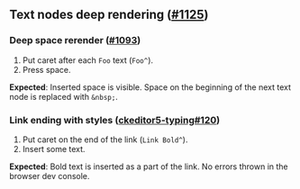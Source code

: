 ## Text nodes deep rendering ([#1125](https://github.com/ckeditor/ckeditor5-engine/issues/1125))

### Deep space rerender ([#1093](https://github.com/ckeditor/ckeditor5-engine/issues/1093))

1. Put caret after each `Foo` text (`Foo^`).
1. Press space.

**Expected**: Inserted space is visible. Space on the beginning of the next text node is replaced with `&nbsp;`.

### Link ending with styles ([ckeditor5-typing#120](https://github.com/ckeditor/ckeditor5-typing/issues/120))

1. Put caret on the end of the link (`Link Bold^`).
1. Insert some text.

**Expected**: Bold text is inserted as a part of the link. No errors thrown in the browser dev console.
